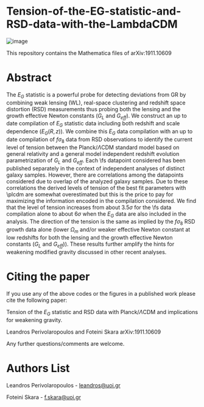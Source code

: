 # Tension-of-the-EG-statistic-and-RSD-data-with-the-LambdaCDM

![image](https://user-images.githubusercontent.com/88026221/165927120-31619e16-e294-484f-8e32-6df7dc624d09.png)

This repository contains the Mathematica files of  arXiv:1911.10609

# Abstract
The  $E_G$ statistic is a powerful probe for detecting deviations from GR by combining weak lensing (WL), real-space clustering and redshift space distortion (RSD) measurements thus probing both the lensing and the growth effective Newton constants ($G_L$ and $G_{eff}$). We construct an up to date  compilation of $E_G$ statistic data including both redshift and scale dependence ($E_G(R,z)$). We combine this $E_G$ data compilation with an up to date compilation of  $f\sigma_8$ data from RSD observations to identify the current level of tension between the Planck/$\Lambda$CDM standard model based on general relativity and a general  model independent redshift evolution parametrization of $G_L$ and $G_{eff}$. Each \fs datapoint considered has been published separately in the context of independent analyses of distinct galaxy samples. However, there are correlations among the datapoints considered due to overlap of the analyzed galaxy samples. Due to these correlations the derived levels of tension of the best fit parameters with \plcdm are somewhat overestimated but this is the price to pay for maximizing the information encoded in the compilation considered. We find that the level of tension increases from about $3.5\sigma$ for the \fs data compilation alone to about $6\sigma$ when the $E_G$ data are also included in the analysis. The direction of the tension is the same as implied by the  $f\sigma_8$ RSD growth data alone (lower $\Omega_m$ and/or weaker effective Newton constant at low redshifts for both the lensing and the growth effective Newton constants ($G_L$ and $G_{eff}$)). These results further amplify the hints for weakening modified gravity discussed in other recent analyses.


# Citing the paper

If you use any of the above codes or the figures in a published work please cite the following paper:

Tension of the $E_G$ statistic and RSD data with Planck/$\Lambda$CDM  and implications for weakening gravity.

Leandros Perivolaropoulos and Foteini Skara  arXiv:1911.10609


Any further questions/comments are welcome.

# Authors List

Leandros Perivolaropoulos - leandros@uoi.gr

Foteini Skara - f.skara@uoi.gr
